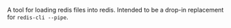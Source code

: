 A tool for loading redis files into redis.  Intended to be a drop-in
replacement for `redis-cli --pipe`.
